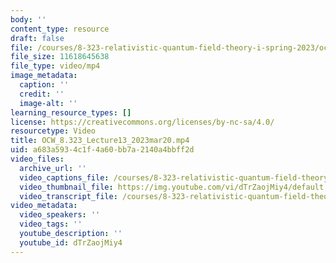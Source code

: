 ```yaml
---
body: ''
content_type: resource
draft: false
file: /courses/8-323-relativistic-quantum-field-theory-i-spring-2023/ocw_8323_lecture13_2023mar20_360p_16_9.mp4
file_size: 11618645638
file_type: video/mp4
image_metadata:
  caption: ''
  credit: ''
  image-alt: ''
learning_resource_types: []
license: https://creativecommons.org/licenses/by-nc-sa/4.0/
resourcetype: Video
title: OCW_8.323_Lecture13_2023mar20.mp4
uid: a683a593-4c1f-4a60-bb7a-2140a4bbff2d
video_files:
  archive_url: ''
  video_captions_file: /courses/8-323-relativistic-quantum-field-theory-i-spring-2023/1nSoJZ53QbiBc_WoKmgtBCEUBEBzIb2B4_transcript.webvtt
  video_thumbnail_file: https://img.youtube.com/vi/dTrZaojMiy4/default.jpg
  video_transcript_file: /courses/8-323-relativistic-quantum-field-theory-i-spring-2023/1nSoJZ53QbiBc_WoKmgtBCEUBEBzIb2B4_transcript.pdf
video_metadata:
  video_speakers: ''
  video_tags: ''
  youtube_description: ''
  youtube_id: dTrZaojMiy4
---
```


